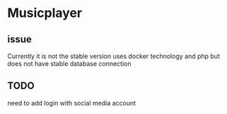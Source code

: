 # Musicplayer
## issue
Currently it is not the stable version uses docker technology and php but does not have stable database connection 
## TODO 
 need to add login with social media account 

